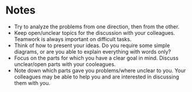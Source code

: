 # Notes

* Try to analyze the problems from one direction, then from the other.
* Keep open/unclear topics for the discussion with your colleagues. Teamwork is always important on difficult tasks.
* Think of how to present your ideas. Do you require some simple diagrams, or are you able to explain everything with words only?
* Focus on the parts for which you have a clear goal in mind. Discuss unclear/open parts with your cooleagues.
* Note down which parts gave you problems/where unclear to you. Your colleagues may be able to help you and are interested in discussing them with you.
